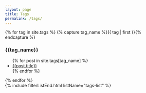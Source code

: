 ```yaml
---
layout: page
title: Tags
permalink: /tags/
---
```


<div id="archives">

<div id="tags-list">
    {% for tag in site.tags %}
    {% capture tag_name %}{{ tag | first }}{% endcapture %}
        <div id="{{ tag_name | slugize }}" class="list">
            <h3 class="sub-head">{{tag_name}}</h3>
            <ul>
            {% for post in site.tags[tag_name] %}
                <li><a href="{{ site.baseurl }}{{ post.url }}">{{post.title}}</a></li>
            {% endfor %}
            </ul>
        </div>
    {% endfor %}


</div>
</div>
{% include filterListEnd.html listName="tags-list" %}